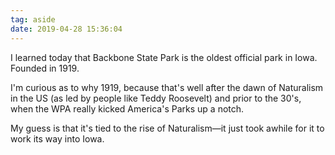 ```yaml
---
tag: aside
date: 2019-04-28 15:36:04
---
```

I learned today that Backbone State Park is the oldest official park in Iowa. Founded in 1919.

I'm curious as to why 1919, because that's well after the dawn of Naturalism in the US (as led by people like Teddy Roosevelt) and prior to the 30's, when the WPA really kicked America's Parks up a notch. 

My guess is that it's tied to the rise of Naturalism—it just took awhile for it to work its way into Iowa. 
